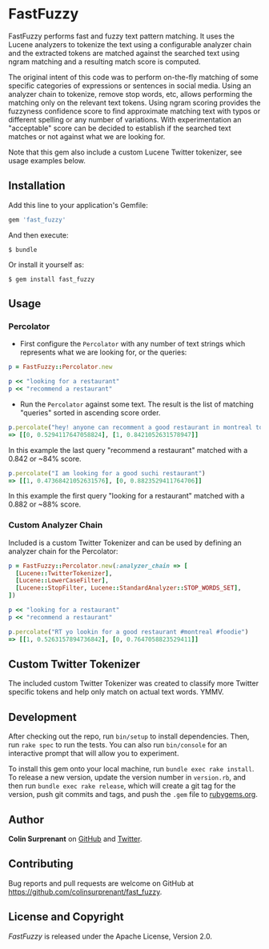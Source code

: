 # FastFuzzy

FastFuzzy performs fast and fuzzy text pattern matching. It uses the Lucene analyzers to tokenize the text using a configurable analyzer chain and the extracted tokens
are matched against the searched text using ngram matching and a resulting match score is computed.

The original intent of this code was to perform on-the-fly matching of some specific categories of expressions or sentences in social media. Using an analyzer chain to tokenize, remove stop words, etc, allows performing the matching only on the relevant text tokens. Using ngram scoring provides the fuzzyness confidence score to find approximate matching text with typos or different spelling or any number of variations. With experimentation an "acceptable" score can be decided to establish if the searched text matches or not against what we are looking for.

Note that this gem also include a custom Lucene Twitter tokenizer, see usage examples below.

## Installation

Add this line to your application's Gemfile:

```ruby
gem 'fast_fuzzy'
```

And then execute:

    $ bundle

Or install it yourself as:

    $ gem install fast_fuzzy

## Usage

### Percolator

- First configure the `Percolator` with any number of text strings which represents what we are looking for, or the queries:

```ruby
p = FastFuzzy::Percolator.new

p << "looking for a restaurant"
p << "recommend a restaurant"
```

- Run the `Percolator` against some text. The result is the list of matching "queries" sorted in ascending score order.

```ruby
p.percolate("hey! anyone can recomment a good restaurant in montreal tonight?")
=> [[0, 0.5294117647058824], [1, 0.8421052631578947]]
```

In this example the last query  "recommend a restaurant" matched with a 0.842 or ~84% score.

```ruby
p.percolate("I am looking for a good suchi restaurant")
=> [[1, 0.47368421052631576], [0, 0.8823529411764706]]
```

In this example the first query  "looking for a restaurant" matched with a 0.882 or ~88% score.

### Custom Analyzer Chain

Included is a custom Twitter Tokenizer and can be used by defining an analyzer chain for the Percolator:

```ruby
p = FastFuzzy::Percolator.new(:analyzer_chain => [
  [Lucene::TwitterTokenizer],
  [Lucene::LowerCaseFilter],
  [Lucene::StopFilter, Lucene::StandardAnalyzer::STOP_WORDS_SET],
])

p << "looking for a restaurant"
p << "recommend a restaurant"
```

```ruby
p.percolate("RT yo lookin for a good restaurant #montreal #foodie")
=> [[1, 0.5263157894736842], [0, 0.7647058823529411]]
```

## Custom Twitter Tokenizer

The included custom Twitter Tokenizer was created to classify more Twitter specific tokens and help only match on actual text words. YMMV.

## Development

After checking out the repo, run `bin/setup` to install dependencies. Then, run `rake spec` to run the tests. You can also run `bin/console` for an interactive prompt that will allow you to experiment.

To install this gem onto your local machine, run `bundle exec rake install`. To release a new version, update the version number in `version.rb`, and then run `bundle exec rake release`, which will create a git tag for the version, push git commits and tags, and push the `.gem` file to [rubygems.org](https://rubygems.org).

## Author

**Colin Surprenant** on [GitHub](https://github.com/colinsurprenant) and [Twitter](https://twitter.com/colinsurprenant).

## Contributing

Bug reports and pull requests are welcome on GitHub at https://github.com/colinsurprenant/fast_fuzzy.

## License and Copyright

*FastFuzzy* is released under the Apache License, Version 2.0.

